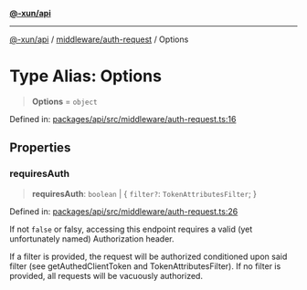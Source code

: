 [**@-xun/api**](../../../README.md)

***

[@-xun/api](../../../README.md) / [middleware/auth-request](../README.md) / Options

# Type Alias: Options

> **Options** = `object`

Defined in: [packages/api/src/middleware/auth-request.ts:16](https://github.com/Xunnamius/api-utils/blob/f159b4026fbac8d4de769d2a9e8cfaddf85d9e96/packages/api/src/middleware/auth-request.ts#L16)

## Properties

### requiresAuth

> **requiresAuth**: `boolean` \| \{ `filter?`: `TokenAttributesFilter`; \}

Defined in: [packages/api/src/middleware/auth-request.ts:26](https://github.com/Xunnamius/api-utils/blob/f159b4026fbac8d4de769d2a9e8cfaddf85d9e96/packages/api/src/middleware/auth-request.ts#L26)

If not `false` or falsy, accessing this endpoint requires a valid (yet
unfortunately named) Authorization header.

If a filter is provided, the request will be authorized conditioned upon
said filter (see getAuthedClientToken and
TokenAttributesFilter). If no filter is provided, all requests will
be vacuously authorized.
